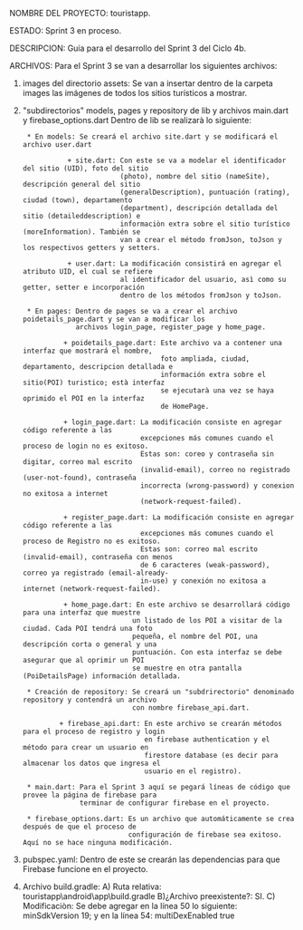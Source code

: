 NOMBRE DEL PROYECTO: touristapp.

ESTADO: Sprint 3 en proceso.

DESCRIPCION: Guía para el desarrollo del Sprint 3 del Ciclo 4b.

ARCHIVOS: Para el Sprint 3 se van a desarrollar los siguientes archivos:

1. images del directorio assets: 
     Se van a insertar dentro de la carpeta images las imágenes de todos los sitios turísticos a mostrar.

2. "subdirectorios" models, pages y repository de lib y archivos main.dart y firebase_options.dart
    Dentro de lib se realizarà lo siguiente:

        * En models: Se creará el archivo site.dart y se modificará el archivo user.dart

                  + site.dart: Con este se va a modelar el identificador del sitio (UID), foto del sitio 
                               (photo), nombre del sitio (nameSite), descripción general del sitio
                               (generalDescription), puntuación (rating), ciudad (town), departamento
                               (department), descripción detallada del sitio (detaileddescription) e 
                               informaciòn extra sobre el sitio turístico (moreInformation). También se
                               van a crear el método fromJson, toJson y los respectivos getters y setters.

                  + user.dart: La modificación consistirá en agregar el atributo UID, el cual se refiere 
                               al identificador del usuario, asì como su getter, setter e incorporación
                               dentro de los métodos fromJson y toJson.

        * En pages: Dentro de pages se va a crear el archivo poidetails_page.dart y se van a modificar los
                    archivos login_page, register_page y home_page.

                 + poidetails_page.dart: Este archivo va a contener una interfaz que mostrará el nombre,
                                         foto ampliada, ciudad, departamento, descripcion detallada e
                                         información extra sobre el sitio(POI) turistico; està interfaz
                                         se ejecutarà una vez se haya oprimido el POI en la interfaz 
                                         de HomePage.

                 + login_page.dart: La modificación consiste en agregar código referente a las 
                                    excepciones más comunes cuando el proceso de login no es exitoso.
                                    Estas son: coreo y contraseña sin digitar, correo mal escrito 
                                    (invalid-email), correo no registrado (user-not-found), contraseña
                                    incorrecta (wrong-password) y conexion no exitosa a internet
                                    (network-request-failed).

                 + register_page.dart: La modificación consiste en agregar código referente a las 
                                    excepciones más comunes cuando el proceso de Registro no es exitoso.
                                    Estas son: correo mal escrito (invalid-email), contraseña con menos
                                    de 6 caracteres (weak-password), correo ya registrado (email-already-
                                    in-use) y conexión no exitosa a internet (network-request-failed).

                 + home_page.dart: En este archivo se desarrollará código para una interfaz que muestre
                                  un listado de los POI a visitar de la ciudad. Cada POI tendrá una foto
                                  pequeña, el nombre del POI, una descripción corta o general y una
                                  puntuación. Con esta interfaz se debe asegurar que al oprimir un POI
                                  se muestre en otra pantalla (PoiDetailsPage) información detallada.

        * Creación de repository: Se creará un "subdrirectorio" denominado repository y contendrá un archivo
                                  con nombre firebase_api.dart.

                + firebase_api.dart: En este archivo se crearán métodos para el proceso de registro y login
                                     en firebase authentication y el método para crear un usuario en
                                     firestore database (es decir para almacenar los datos que ingresa el
                                     usuario en el registro).
        
        * main.dart: Para el Sprint 3 aquí se pegará líneas de código que provee la página de firebase para
                     terminar de configurar firebase en el proyecto.

        * firebase_options.dart: Es un archivo que automáticamente se crea después de que el proceso de 
                                 configuración de firebase sea exitoso. Aquí no se hace ninguna modificación.

3. pubspec.yaml: Dentro de este se crearán las dependencias para que Firebase funcione en el proyecto.

4. Archivo build.gradle:
    A) Ruta relativa: touristapp\android\app\build.gradle
    B)¿Archivo preexistente?: SI.
    C) Modificaciòn: Se debe agregar en la línea 50 lo siguiente: minSdkVersion 19; y en la línea 54:
                     multiDexEnabled true
